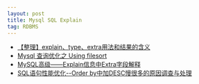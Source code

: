 ```yaml
---
layout: post 
title: Mysql SQL Explain
tag: RDBMS
---
```


* [【整理】explain、type、extra用法和结果的含义 ](https://www.cnblogs.com/miskis/p/9081187.html)
* [Mysql 查询优化之 Using filesort](https://zhuanlan.zhihu.com/p/101571164)
* [MySQL高级——Explain信息中Extra字段解释](https://blog.csdn.net/li1325169021/article/details/113925826)
* [SQL语句性能优化--Order by中加DESC慢很多的原因调查与处理](https://blog.csdn.net/szwangdf/article/details/80786672)